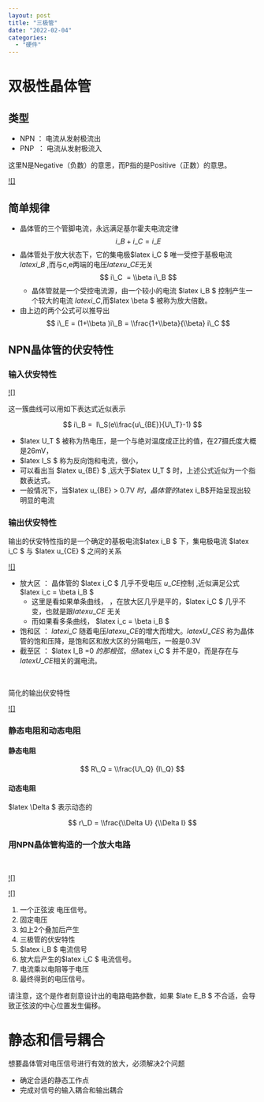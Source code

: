 ```yaml
---
layout: post
title: "三极管"
date: "2022-02-04"
categories: 
  - "硬件"
---
```


# 双极性晶体管

## 类型

- NPN ： 电流从发射极流出
- PNP  ： 电流从发射极流入

这里N是Negative（负数）的意思，而P指的是Positive（正数）的意思。

[![]](http://127.0.0.1/?attachment_id=4323)

## 简单规律

- 晶体管的三个管脚电流，永远满足基尔霍夫电流定律 $$ i\_B + i\_C = i\_E $$
- 晶体管处于放大状态下，它的集电极$latex i\_C $ 唯一受控于基极电流 $latex i\_B$ ,而与c,e两端的电压$latex u\_{CE}$无关 $$ i\_C  = \\beta i\_B $$
    - 晶体管就是一个受控电流源，由一个较小的电流 $latex i\_B $ 控制产生一个较大的电流 $latex i\_C$,而$latex \\beta $ 被称为放大倍数。
- 由上边的两个公式可以推导出 $$ i\_E = (1+\\beta )i\_B = \\frac{1+\\beta}{\\beta} i\_C $$

## NPN晶体管的伏安特性

### 输入伏安特性

[![]](http://127.0.0.1/?attachment_id=4327)

这一簇曲线可以用如下表达式近似表示

$$ i\_B =  I\_S(e\\frac{u\_{BE}}{U\_T}-1) $$

- $latex U\_T $ 被称为热电压，是一个与绝对温度成正比的值，在27摄氏度大概是26mV，
- $latex I\_S $ 称为反向饱和电流，很小，
- 可以看出当 $latex u\_{BE} $ ,远大于$latex U\_T $ 时，上述公式近似为一个指数表达式。
- 一般情况下，当$latex u\_{BE} > 0.7V $时，晶体管的$latex i\_B$开始呈现出较明显的电流

### 输出伏安特性

输出的伏安特性指的是一个确定的基极电流$latex i\_B $ 下，集电极电流 $latex i\_C $ 与 $latex u\_{CE} $ 之间的关系

[![]](http://127.0.0.1/?attachment_id=4328)

- 放大区 ： 晶体管的 $latex i\_C $ 几乎不受电压 $u\_{CE}$控制 ,近似满足公式 $latex i\_c = \\beta i\_B $
    - 这里是看如果单条曲线， ，在放大区几乎是平的，$latex i\_C $ 几乎不变，也就是跟$latex u\_{CE}$ 无关
    - 而如果看多条曲线， $latex i\_c = \\beta i\_B $
- 饱和区 ： $latex i\_C$ 随着电压$latex u\_{CE}$的增大而增大。$latex U\_{CES}$ 称为晶体管的饱和压降，是饱和区和放大区的分隔电压，一般是0.3V
- 截至区 ： $latex I\_B =0 $的那根弦，但$latex i\_C $ 并不是0，而是存在与 $latex U\_{CE}$相关的漏电流。

 

简化的输出伏安特性

[![]](http://127.0.0.1/?attachment_id=4329)

### 静态电阻和动态电阻

#### 静态电阻

$$ R\_Q = \\frac{U\_Q} {I\_Q} $$

#### 动态电阻

$latex \\Delta $ 表示动态的

$$ r\_D = \\frac{\\Delta U} {\\Delta I} $$

### 用NPN晶体管构造的一个放大电路

 

[![]](http://127.0.0.1/?attachment_id=4333)

[![]](http://127.0.0.1/?attachment_id=4334)

1. 一个正弦波 电压信号。
2. 固定电压
3. 如上2个叠加后产生
4. 三极管的伏安特性
5. $latex i\_B $ 电流信号
6. 放大后产生的$latex i\_C $ 电流信号。
7. 电流乘以电阻等于电压
8. 最终得到的电压信号。

请注意，这个是作者刻意设计出的电路电路参数，如果 $late E\_B $ 不合适，会导致正弦波的中心位置发生偏移。

# 静态和信号耦合

想要晶体管对电压信号进行有效的放大，必须解决2个问题

- 确定合适的静态工作点
- 完成对信号的输入耦合和输出耦合
